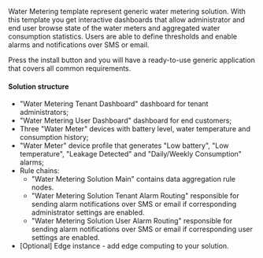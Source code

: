 Water Metering template represent generic water metering solution. 
With this template you get interactive dashboards that allow administrator and end user 
browse state of the water meters and aggregated water consumption statistics. 
Users are able to define thresholds and enable alarms and notifications over SMS or email.  


Press the install button and you will have a ready-to-use generic application that covers all common requirements.

#### Solution structure

* "Water Metering Tenant Dashboard" dashboard for tenant administrators;
* "Water Metering User Dashboard" dashboard for end customers;
* Three "Water Meter" devices with battery level, water temperature and consumption history;
* "Water Meter" device profile that generates "Low battery", "Low temperature", "Leakage Detected" and "Daily/Weekly Consumption" alarms;
* Rule chains:
   * "Water Metering Solution Main" contains data aggregation rule nodes. 
   * "Water Metering Solution Tenant Alarm Routing" responsible for sending alarm notifications over SMS or email if corresponding administrator settings are enabled.
   * "Water Metering Solution User Alarm Routing" responsible for sending alarm notifications over SMS or email if corresponding user settings are enabled.
* [Optional] Edge instance - add edge computing to your solution.